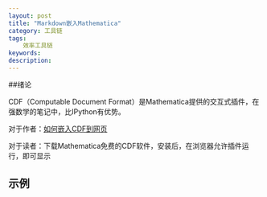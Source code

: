 ```yaml
---
layout: post
title: "Markdown嵌入Mathematica"
category: 工具链
tags: 
    效率工具链
keywords: 
description: 
---
```


##绪论

CDF（Computable Document Format）是Mathematica提供的交互式插件，在强数学的笔记中，比IPython有优势。

对于作者：[如何嵌入CDF到网页](http://reference.wolfram.com/language/howto/CreateAComputableDocumentFormatFile.html)

对于读者：下载Mathematica免费的CDF软件，安装后，在浏览器允许插件运行，即可显示


## 示例

<script type="text/javascript" src="http://www.wolfram.com/cdf-player/plugin/v2.1/cdfplugin.js"></script>
<script type="text/javascript">
var cdf = new cdfplugin();
cdf.setDefaultContent('<a href="http://www.wolfram.com/cdf-player/"><img  src="{{site.zhehua.files}}/CDFTest.png"></a>');
cdf.embed('{{site.zhehua.files}}/CDFTest.cdf', 635, 913);
</script>


